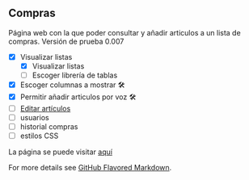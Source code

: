 ## Compras
Página web con la que poder consultar y añadir articulos a un lista de compras. Versión de prueba 0.007

- [x] Visualizar listas
  - [x] Visualizar listas
  - [ ] Escoger librería de tablas
- [x] Escoger columnas a mostrar :hammer_and_wrench:
- [x] Permitir añadir articulos por voz :hammer_and_wrench:
- [ ] [Editar artículos](https://github.com/RoberLozano/Compras/issues/2)
- [ ] usuarios
- [ ] historial compras
- [ ] estilos CSS

La página se puede visitar [aquí](https://roberlozano.github.io/Compras/index.html)

For more details see [GitHub Flavored Markdown](https://guides.github.com/features/mastering-markdown/).

